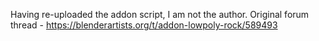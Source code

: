Having re-uploaded the addon script, I am not the author. Original forum thread - https://blenderartists.org/t/addon-lowpoly-rock/589493
